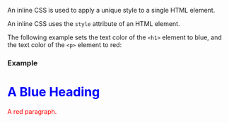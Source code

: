 An inline CSS is used to apply a unique style to a single HTML element.

An inline CSS uses the `style` attribute of an HTML element.

The following example sets the text color of the `<h1>` element to blue, and the text color of the `<p>` element to red:

### Example

<h1 style="color:blue;">A Blue Heading</h1>  
  
<p style="color:red;">A red paragraph.</p>

